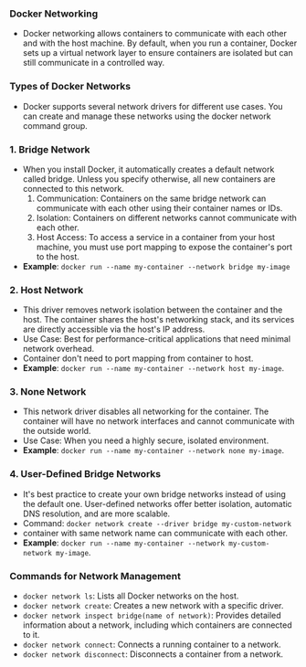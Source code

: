 ### Docker Networking
+ Docker networking allows containers to communicate with each other and with the host machine. By default, when you run a container, Docker sets up a virtual network layer to ensure containers are isolated but can still communicate in a controlled way.

### Types of Docker Networks
+ Docker supports several network drivers for different use cases. You can create and manage these networks using the docker network command group.
### 1. Bridge Network
+ When you install Docker, it automatically creates a default network called bridge. Unless you specify otherwise, all new containers are connected to this network.
  1. Communication: Containers on the same bridge network can communicate with each other using their container names or IDs.
  2. Isolation: Containers on different networks cannot communicate with each other.
  3. Host Access: To access a service in a container from your host machine, you must use port mapping to expose the container's port to the host.
+ **Example**: `docker run --name my-container --network bridge my-image`
### 2. Host Network
+ This driver removes network isolation between the container and the host. The container shares the host's networking stack, and its services are directly accessible via the host's IP address.
+ Use Case: Best for performance-critical applications that need minimal network overhead.
+ Container don't need to port mapping from container to host.
+ **Example**: `docker run --name my-container --network host my-image`.
### 3. None Network
+ This network driver disables all networking for the container. The container will have no network interfaces and cannot communicate with the outside world.
+ Use Case: When you need a highly secure, isolated environment.
+ **Example**: `docker run --name my-container --network none my-image`.
### 4. User-Defined Bridge Networks
+ It's best practice to create your own bridge networks instead of using the default one. User-defined networks offer better isolation, automatic DNS resolution, and are more scalable.
+ Command: `docker network create --driver bridge my-custom-network`
+ container with same network name can communicate with each other.
+ **Example**: `docker run --name my-container --network my-custom-network my-image`.
### Commands for Network Management
+ `docker network ls`: Lists all Docker networks on the host.
+ `docker network create`: Creates a new network with a specific driver.
+ `docker network inspect bridge(name of network)`: Provides detailed information about a network, including which containers are connected to it.
+ `docker network connect`: Connects a running container to a network.
+ `docker network disconnect`: Disconnects a container from a network.
